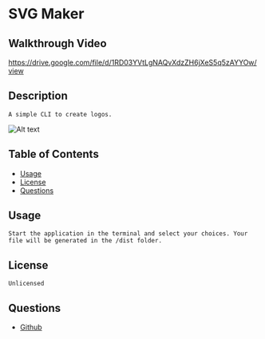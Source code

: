 # SVG Maker

  ## Walkthrough Video
  https://drive.google.com/file/d/1RD03YVtLgNAQvXdzZH6jXeS5q5zAYYOw/view
  
  ## Description
    A simple CLI to create logos. 

  ![Alt text](/assets/screenshot.png?raw=true "Screen Shot")
  
  ## Table of Contents
  - [Usage](#usage)
  - [License](#license)
  - [Questions](#questions)
  
  ## Usage 
    Start the application in the terminal and select your choices. Your file will be generated in the /dist folder.
    
  ## License
    Unlicensed
  
  ## Questions
  - [Github](https://github.com/kjones901)
  